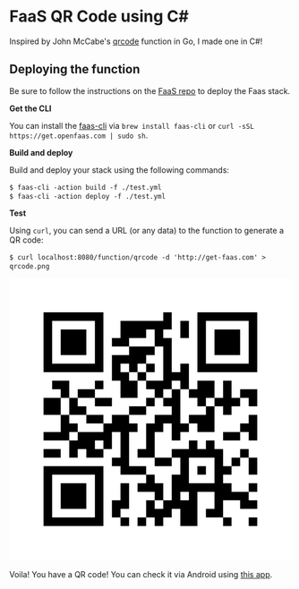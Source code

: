 # FaaS QR Code using C#

Inspired by John McCabe's [qrcode](https://github.com/faas-and-furious/qrcode) function in Go, I made one in C#!

## Deploying the function

Be sure to follow the instructions on the [FaaS repo](https://github.com/alexellis/faas) to deploy the Faas stack.

**Get the CLI**

You can install the [faas-cli](https://github.com/alexellis/faas-cli/) via `brew install faas-cli` or `curl -sSL https://get.openfaas.com | sudo sh`.

**Build and deploy**

Build and deploy your stack using the following commands:

```
$ faas-cli -action build -f ./test.yml
$ faas-cli -action deploy -f ./test.yml
```

**Test**

Using `curl`, you can send a URL (or any data) to the function to generate a QR code:

```
$ curl localhost:8080/function/qrcode -d 'http://get-faas.com' > qrcode.png
```

![](images/qrcode.png)

Voila! You have a QR code! You can check it via Android using [this app](https://play.google.com/store/apps/details?id=com.google.zxing.client.android).
